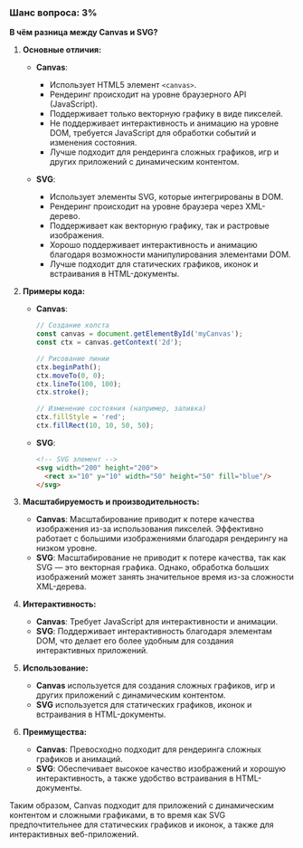 ### Шанс вопроса: 3%

**В чём разница между Canvas и SVG?**

1. **Основные отличия:**
   - **Canvas**: 
     - Использует HTML5 элемент `<canvas>`.
     - Рендеринг происходит на уровне браузерного API (JavaScript).
     - Поддерживает только векторную графику в виде пикселей.
     - Не поддерживает интерактивность и анимацию на уровне DOM, требуется JavaScript для обработки событий и изменения состояния.
     - Лучше подходит для рендеринга сложных графиков, игр и других приложений с динамическим контентом.
   
   - **SVG**: 
     - Использует элементы SVG, которые интегрированы в DOM.
     - Рендеринг происходит на уровне браузера через XML-дерево.
     - Поддерживает как векторную графику, так и растровые изображения.
     - Хорошо поддерживает интерактивность и анимацию благодаря возможности манипулирования элементами DOM.
     - Лучше подходит для статических графиков, иконок и встраивания в HTML-документы.

2. **Примеры кода:**
   - **Canvas**:
     ```javascript
     // Создание холста
     const canvas = document.getElementById('myCanvas');
     const ctx = canvas.getContext('2d');
     
     // Рисование линии
     ctx.beginPath();
     ctx.moveTo(0, 0);
     ctx.lineTo(100, 100);
     ctx.stroke();
     
     // Изменение состояния (например, заливка)
     ctx.fillStyle = 'red';
     ctx.fillRect(10, 10, 50, 50);
     ```
   
   - **SVG**:
     ```html
     <!-- SVG элемент -->
     <svg width="200" height="200">
       <rect x="10" y="10" width="50" height="50" fill="blue"/>
     </svg>
     ```

3. **Масштабируемость и производительность:**
   - **Canvas**: Масштабирование приводит к потере качества изображения из-за использования пикселей. Эффективно работает с большими изображениями благодаря рендерингу на низком уровне.
   - **SVG**: Масштабирование не приводит к потере качества, так как SVG — это векторная графика. Однако, обработка больших изображений может занять значительное время из-за сложности XML-дерева.

4. **Интерактивность:**
   - **Canvas**: Требует JavaScript для интерактивности и анимации.
   - **SVG**: Поддерживает интерактивность благодаря элементам DOM, что делает его более удобным для создания интерактивных приложений.

5. **Использование:**
   - **Canvas** используется для создания сложных графиков, игр и других приложений с динамическим контентом.
   - **SVG** используется для статических графиков, иконок и встраивания в HTML-документы.

6. **Преимущества:**
   - **Canvas**: Превосходно подходит для рендеринга сложных графиков и анимаций.
   - **SVG**: Обеспечивает высокое качество изображений и хорошую интерактивность, а также удобство встраивания в HTML-документы.

Таким образом, Canvas подходит для приложений с динамическим контентом и сложными графиками, в то время как SVG предпочтительнее для статических графиков и иконок, а также для интерактивных веб-приложений.
